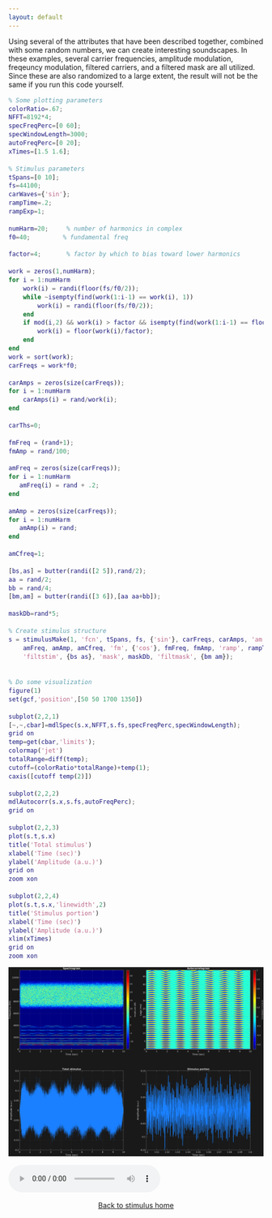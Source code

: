 ```yaml
---
layout: default
---
```

Using several of the attributes that have been described together, combined with some random numbers, we can create interesting soundscapes. In these examples, several carrier frequencies, amplitude modulation, freqeuncy modulation, filtered carriers, and a filtered mask are all utilized. Since these are also randomized to a large extent, the result will not be the same if you run this code yourself. 

```matlab
% Some plotting parameters
colorRatio=.67;
NFFT=8192*4;
specFreqPerc=[0 60];
specWindowLength=3000;
autoFreqPerc=[0 20];
xTimes=[1.5 1.6];

% Stimulus parameters
tSpans=[0 10];
fs=44100;
carWaves={'sin'};
rampTime=.2;
rampExp=1;

numHarm=20;     % number of harmonics in complex
f0=40;         % fundamental freq

factor=4;       % factor by which to bias toward lower harmonics

work = zeros(1,numHarm);
for i = 1:numHarm
    work(i) = randi(floor(fs/f0/2));
    while ~isempty(find(work(1:i-1) == work(i), 1))
        work(i) = randi(floor(fs/f0/2));
    end
    if mod(i,2) && work(i) > factor && isempty(find(work(1:i-1) == floor(work(i)/factor), 1))
        work(i) = floor(work(i)/factor);
    end
end
work = sort(work);
carFreqs = work*f0;

carAmps = zeros(size(carFreqs));
for i = 1:numHarm
    carAmps(i) = rand/work(i);
end

carThs=0;

fmFreq = (rand+1);
fmAmp = rand/100;

amFreq = zeros(size(carFreqs));
for i = 1:numHarm
   amFreq(i) = rand + .2; 
end

amAmp = zeros(size(carFreqs));
for i = 1:numHarm
   amAmp(i) = rand; 
end

amCfreq=1;

[bs,as] = butter(randi([2 5]),rand/2);
aa = rand/2;
bb = rand/4;
[bm,am] = butter(randi([3 6]),[aa aa+bb]);

maskDb=rand*5;

% Create stimulus structure
s = stimulusMake(1, 'fcn', tSpans, fs, {'sin'}, carFreqs, carAmps, 'am', {'sin'},...
    amFreq, amAmp, amCfreq, 'fm', {'cos'}, fmFreq, fmAmp, 'ramp', rampTime, rampExp, ...
    'filtstim', {bs as}, 'mask', maskDb, 'filtmask', {bm am});


% Do some visualization
figure(1)
set(gcf,'position',[50 50 1700 1350])

subplot(2,2,1)
[~,~,cbar]=mdlSpec(s.x,NFFT,s.fs,specFreqPerc,specWindowLength);
grid on
temp=get(cbar,'limits');
colormap('jet')
totalRange=diff(temp);
cutoff=(colorRatio*totalRange)+temp(1);
caxis([cutoff temp(2)])

subplot(2,2,2)
mdlAutocorr(s.x,s.fs,autoFreqPerc);
grid on

subplot(2,2,3)
plot(s.t,s.x)
title('Total stimulus')
xlabel('Time (sec)')
ylabel('Amplitude (a.u.)')
grid on
zoom xon

subplot(2,2,4)
plot(s.t,s.x,'linewidth',2)
title('Stimulus portion')
xlabel('Time (sec)')
ylabel('Amplitude (a.u.)')
xlim(xTimes)
grid on
zoom xon
```

![](pics/randomStim.png)

![](sounds/randomStim.mp3)

[<center>Back to stimulus home</center>](stimuli.html)